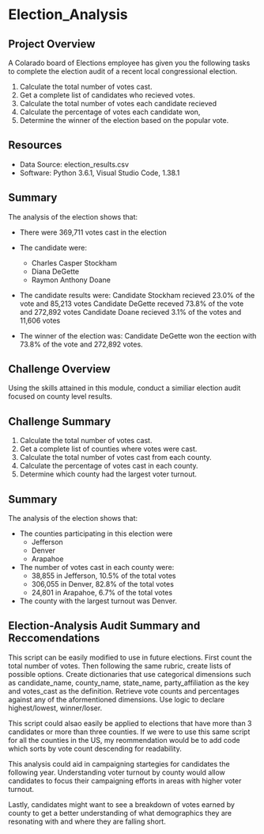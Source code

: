 # Election_Analysis
## Project Overview 
A Colarado board of Elections employee has given you the following tasks to complete the election audit of a recent local congressional election. 
1. Calculate the total number of votes cast.
2. Get a complete list of candidates who recieved votes. 
3. Calculate the total number of votes each candidate recieved 
4. Calculate the percentage of votes each candidate won, 
5. Determine the winner of the election based on the popular vote. 

## Resources
* Data Source: election_results.csv
* Software: Python 3.6.1, Visual Studio Code, 1.38.1

## Summary 
The analysis of the election shows that:
* There were 369,711 votes cast in the election
* The candidate were:
  * Charles Casper Stockham
  * Diana DeGette  
  * Raymon Anthony Doane 
* The candidate results were:
  Candidate Stockham recieved 23.0% of the vote and 85,213 votes
  Candidate DeGette receved 73.8% of the vote and 272,892 votes
  Candidate Doane recieved 3.1% of the votes and 11,606 votes 

* The winner of the election was: 
  Candidate DeGette won the eection with 73.8% of the vote and 272,892 votes. 

## Challenge Overview 
Using the skills attained in this module, conduct a similiar election audit focused on county level results. 
## Challenge Summary 
1. Calculate the total number of votes cast.
2. Get a complete list of counties where votes were cast. 
3. Calculate the total number of votes cast from each county. 
4. Calculate the percentage of votes cast in each county.
5. Determine which county had the largest voter turnout. 

## Summary 
The analysis of the election shows that:
* The counties participating in this election were 
  * Jefferson
  * Denver
  * Arapahoe 
* The number of votes cast in each county were:
  * 38,855 in Jefferson, 10.5% of the total votes 
  * 306,055 in Denver, 82.8% of the total votes 
  * 24,801 in Arapahoe, 6.7% of the total votes 
* The county with the largest turnout was Denver.  

## Election-Analysis Audit Summary and Reccomendations 
This script can be easily modified to use in future elections. First count the total number of votes. Then following the same rubric, create lists of possible options. Create dictionaries that use categorical dimensions such as candidate_name, county_name, state_name, party_affiliation as the key and votes_cast as the definition. Retrieve vote counts and percentages against any of the aformentioned dimensions. Use logic to declare highest/lowest, winner/loser. 

This script could alsao easily be applied to elections that have more than 3 candidates or more than three counties. If we were to use this same script for all the counties in the US, my reommendation would be to add code which sorts by vote count descending for readability. 

This analysis could aid in campaigning startegies for candidates the following year. Understanding voter turnout by county would allow candidates to focus their campaigning efforts in areas with higher voter turnout. 

Lastly, candidates might want to see a breakdown of votes earned by county to get a better understanding of what demographics they are resonating with and where they are falling short. 
